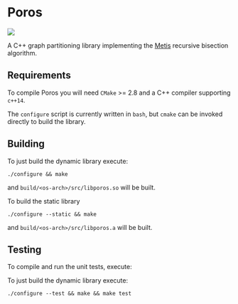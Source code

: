 Poros
=====

<a href="https://travis-ci.org/dlasalle/poros">
  <img src="https://travis-ci.org/dlasalle/poros.svg?branch=master"/>
</a>


A C++ graph partitioning library implementing the [Metis](cs.umn.edu/~metis)
recursive bisection algorithm.


Requirements
------------

To compile Poros you will need `CMake` >= 2.8 and a C++ compiler supporting
`c++14`.

The `configure` script is currently written in `bash`, but `cmake` can be
invoked directly to build the library.


Building
--------

To just build the dynamic library execute:
```
./configure && make
```

and `build/<os-arch>/src/libporos.so` will be built.


To build the static library

```
./configure --static && make
```

and `build/<os-arch>/src/libporos.a` will be built.


Testing
-------

To compile and run the unit tests, execute:

To just build the dynamic library execute:
```
./configure --test && make && make test
```


